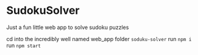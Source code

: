 # SudokuSolver
Just a fun little web app to solve sudoku puzzles


cd into the incredibly well named web_app folder `soduku-solver`
run `npm i`
run `npm start`
